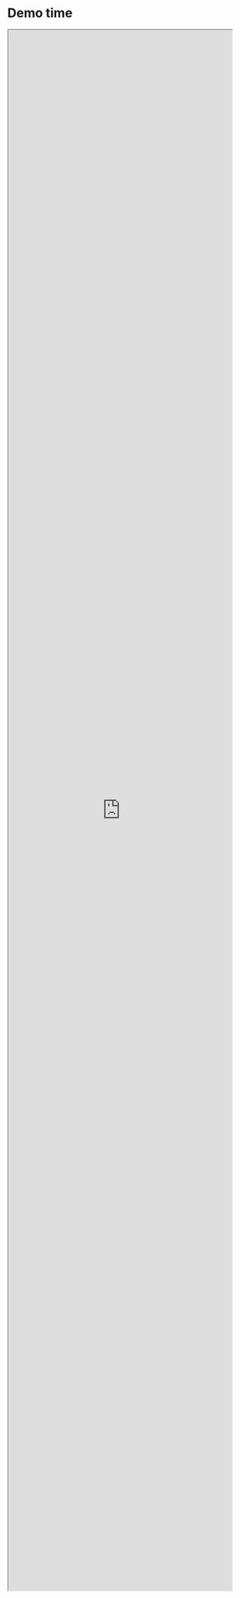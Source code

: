 # Demo time

<div>
<iframe style="min-height:600px;" width="100%" height="90%" src="http://localhost:5173/stores">Demo frame</iframe>
</div>

